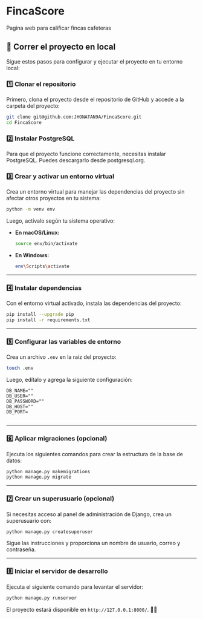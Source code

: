 # FincaScore
Pagina web para calificar fincas cafeteras

## 🚀 Correr el proyecto en local

Sigue estos pasos para configurar y ejecutar el proyecto en tu entorno local:

### 1️⃣ Clonar el repositorio  
Primero, clona el proyecto desde el repositorio de GitHub y accede a la carpeta del proyecto:  
```bash
git clone git@github.com:JHONATAN9A/FincaScore.git
cd FincaScore
```
### 2️⃣ Instalar PostgreSQL
Para que el proyecto funcione correctamente, necesitas instalar PostgreSQL. Puedes descargarlo desde postgresql.org.

### 3️⃣ Crear y activar un entorno virtual  
Crea un entorno virtual para manejar las dependencias del proyecto sin afectar otros proyectos en tu sistema:  

```bash  
python -m venv env  
```  

Luego, actívalo según tu sistema operativo:  

- **En macOS/Linux:**  
  ```bash  
  source env/bin/activate  
  ```  
- **En Windows:**  
  ```bash  
  env\Scripts\activate  
  ```  

---  

### 4️⃣ Instalar dependencias  
Con el entorno virtual activado, instala las dependencias del proyecto:  

```bash  
pip install --upgrade pip  
pip install -r requirements.txt  
```  

---  

### 5️⃣ Configurar las variables de entorno  
Crea un archivo `.env` en la raíz del proyecto:  

```bash  
touch .env  
```  

Luego, edítalo y agrega la siguiente configuración:  

```env  
DB_NAME=""
DB_USER=""
DB_PASSWORD=""
DB_HOST=""
DB_PORT=
 
```  

---  

### 6️⃣ Aplicar migraciones (opcional)  
Ejecuta los siguientes comandos para crear la estructura de la base de datos:  

```bash  
python manage.py makemigrations  
python manage.py migrate  
```  

---  

### 7️⃣ Crear un superusuario (opcional)  
Si necesitas acceso al panel de administración de Django, crea un superusuario con:  

```bash  
python manage.py createsuperuser  
```  

Sigue las instrucciones y proporciona un nombre de usuario, correo y contraseña.  

---  

### 8️⃣ Iniciar el servidor de desarrollo  
Ejecuta el siguiente comando para levantar el servidor:  

```bash  
python manage.py runserver  
```  

El proyecto estará disponible en `http://127.0.0.1:8000/`. 🎉🚀
